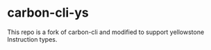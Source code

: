 # carbon-cli-ys
This repo is a fork of carbon-cli and modified to support yellowstone Instruction types.
